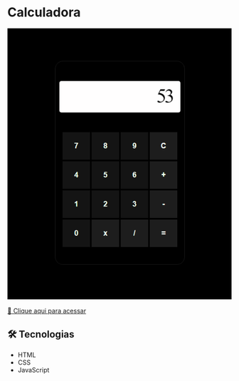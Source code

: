 # Calculadora
![preview](./.github/preview.png)

[ 🔗 Clique aqui para acessar](https://pedrosvr.github.io/Calculadora/)


## 🛠️ Tecnologias
- HTML
- CSS
- JavaScript


